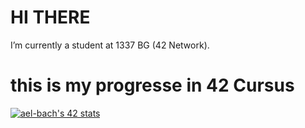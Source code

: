 # HI THERE 
I’m currently a student at 1337 BG (42 Network).
# this is my progresse in 42 Cursus
<a href="https://github.com/oakoudad/badge42"><img src="https://badge.mediaplus.ma/greenbinary/ael-bach" alt="ael-bach's 42 stats" /></a>
